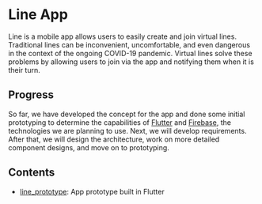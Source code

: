 # Line App

Line is a mobile app allows users to easily create and join virtual lines. Traditional lines can be inconvenient, uncomfortable, and even dangerous in the context of the ongoing COVID-19 pandemic. Virtual lines solve these problems by allowing users to join via the app and notifying them when it is their turn.

## Progress

So far, we have developed the concept for the app and done some initial prototyping to determine the capabilities of [Flutter](https://flutter.dev) and [Firebase](https://firebase.google.com), the technologies we are planning to use. Next, we will develop requirements. After that, we will design the architecture, work on more detailed component designs, and move on to prototyping.

## Contents
* [line_prototype](line_prototype): App prototype built in Flutter
